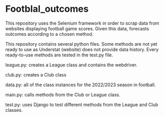 # Footblal_outcomes
This repository uses the Selenium framework in order to scrap data from websites displaying football game scores. Given this data, forecasts outcomes according to a chosen method.

This repository contains several  python files. Some methods are not yet ready to use as Understat (website) does not provide data history. Every ready-to-use methods are tested in the test.py file.  	

league.py: creates a League class and contains the webdriver. 

club.py: creates a Club class

data.py: all of the class instances for the 2022/2023 season in football. 

main.py: calls methods from the Club or League class. 

test.py: uses Django to test different methods from the League and Club classes. 
